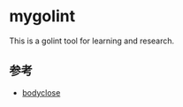 # mygolint
This is a golint tool for learning and research.

## 参考

- [bodyclose](https://github.com/timakin/bodyclose/tree/master/passes/bodyclose/testdata/src/a)
